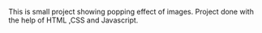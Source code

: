 This is small project showing popping effect of images.
Project done with the help of HTML ,CSS and Javascript.



